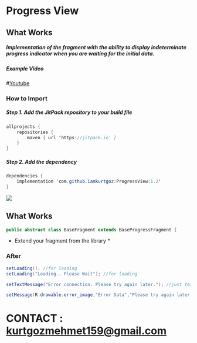 # Progress View


## What Works

##### Implementation of the fragment with the ability to display indeterminate progress indicator when you are waiting for the initial data.

##### Example Video
#[Youtube](https://youtu.be/eJAhw76pThg "Youtube")

### How to Import
##### Step 1. Add the JitPack repository to your build file
```java
allprojects {
    repositories {
        maven { url 'https://jitpack.io' }
    }
}
```

##### Step 2. Add the dependency
```java
dependencies {
    implementation 'com.github.iamkurtgoz:ProgressView:1.2'
}
```
[![](https://jitpack.io/v/iamkurtgoz/ProgressView.svg)](https://jitpack.io/#iamkurtgoz/ProgressView)

## What Works
```java
public abstract class BaseFragment extends BaseProgressFragment {
```
* Extend your fragment from the library *

### After 

```java
setLoading(); //for loading
setLoading("Loading.. Please Wait"); //for loading

setTextMessage("Error connection. Please try again later."); //just text message

setMessage(R.drawable.error_image,"Error Data","Please try again later."); //rich message
```
# CONTACT : kurtgozmehmet159@gmail.com
